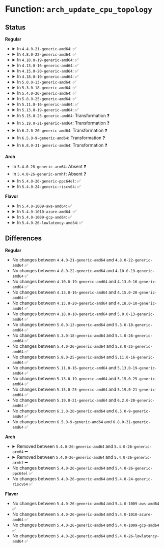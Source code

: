 # Function: <code>arch_update_cpu_topology</code>

## Status
<b>Regular</b>
<ul>
<li>
<details>
<summary>In <code>4.4.0-21-generic-amd64</code>: ✅</summary>

```c
int arch_update_cpu_topology()
```

```json
{
  "name": "arch_update_cpu_topology",
  "collision_type": "Unique Global",
  "inline_type": "No",
  "funcs": [
    {
      "addr": 18446744071579565152,
      "name": "arch_update_cpu_topology",
      "external": true,
      "loc": "kernel/sched/core.c:7052",
      "file": "kernel/sched/core.c",
      "inline": "seen, unknown",
      "caller_inline": [],
      "caller_func": [
        "kernel/sched/core.c:partition_sched_domains",
        "kernel/sched/core.c:sched_init_smp"
      ]
    }
  ],
  "symbols": [
    {
      "addr": 18446744071579565152,
      "name": "arch_update_cpu_topology",
      "section": ".text",
      "bind": "STB_WEAK",
      "size": 13
    }
  ]
}
```
</details>
</li>
<li>
<details>
<summary>In <code>4.8.0-22-generic-amd64</code>: ✅</summary>

```c
int arch_update_cpu_topology()
```

```json
{
  "name": "arch_update_cpu_topology",
  "collision_type": "Unique Global",
  "inline_type": "No",
  "funcs": [
    {
      "addr": 18446744071579575392,
      "name": "arch_update_cpu_topology",
      "external": true,
      "loc": "kernel/sched/core.c:6987",
      "file": "kernel/sched/core.c",
      "inline": "seen, unknown",
      "caller_inline": [],
      "caller_func": [
        "kernel/sched/core.c:sched_init_smp",
        "kernel/sched/core.c:partition_sched_domains"
      ]
    }
  ],
  "symbols": [
    {
      "addr": 18446744071579575392,
      "name": "arch_update_cpu_topology",
      "section": ".text",
      "bind": "STB_WEAK",
      "size": 13
    }
  ]
}
```
</details>
</li>
<li>
<details>
<summary>In <code>4.10.0-19-generic-amd64</code>: ✅</summary>

```c
int arch_update_cpu_topology()
```

```json
{
  "name": "arch_update_cpu_topology",
  "collision_type": "Unique Global",
  "inline_type": "No",
  "funcs": [
    {
      "addr": 18446744071579187776,
      "name": "arch_update_cpu_topology",
      "external": true,
      "loc": "arch/x86/kernel/smpboot.c:113",
      "file": "arch/x86/kernel/smpboot.c",
      "inline": "seen, unknown",
      "caller_inline": [],
      "caller_func": [
        "kernel/sched/core.c:sched_init_smp",
        "kernel/sched/core.c:partition_sched_domains"
      ]
    }
  ],
  "symbols": [
    {
      "addr": 18446744071579187776,
      "name": "arch_update_cpu_topology",
      "section": ".text",
      "bind": "STB_GLOBAL",
      "size": 25
    }
  ]
}
```
</details>
</li>
<li>
<details>
<summary>In <code>4.13.0-16-generic-amd64</code>: ✅</summary>

```c
int arch_update_cpu_topology()
```

```json
{
  "name": "arch_update_cpu_topology",
  "collision_type": "Unique Global",
  "inline_type": "No",
  "funcs": [
    {
      "addr": 18446744071579186080,
      "name": "arch_update_cpu_topology",
      "external": true,
      "loc": "arch/x86/kernel/smpboot.c:116",
      "file": "arch/x86/kernel/smpboot.c",
      "inline": "seen, unknown",
      "caller_inline": [],
      "caller_func": [
        "kernel/sched/topology.c:partition_sched_domains",
        "kernel/sched/topology.c:sched_init_domains"
      ]
    }
  ],
  "symbols": [
    {
      "addr": 18446744071579186080,
      "name": "arch_update_cpu_topology",
      "section": ".text",
      "bind": "STB_GLOBAL",
      "size": 25
    }
  ]
}
```
</details>
</li>
<li>
<details>
<summary>In <code>4.15.0-20-generic-amd64</code>: ✅</summary>

```c
int arch_update_cpu_topology()
```

```json
{
  "name": "arch_update_cpu_topology",
  "collision_type": "Unique Global",
  "inline_type": "No",
  "funcs": [
    {
      "addr": 18446744071579201872,
      "name": "arch_update_cpu_topology",
      "external": true,
      "loc": "arch/x86/kernel/smpboot.c:114",
      "file": "arch/x86/kernel/smpboot.c",
      "inline": "seen, unknown",
      "caller_inline": [],
      "caller_func": [
        "kernel/sched/topology.c:partition_sched_domains",
        "kernel/sched/topology.c:sched_init_domains"
      ]
    }
  ],
  "symbols": [
    {
      "addr": 18446744071579201872,
      "name": "arch_update_cpu_topology",
      "section": ".text",
      "bind": "STB_GLOBAL",
      "size": 25
    }
  ]
}
```
</details>
</li>
<li>
<details>
<summary>In <code>4.18.0-10-generic-amd64</code>: ✅</summary>

```c
int arch_update_cpu_topology()
```

```json
{
  "name": "arch_update_cpu_topology",
  "collision_type": "Unique Global",
  "inline_type": "No",
  "funcs": [
    {
      "addr": 18446744071579213760,
      "name": "arch_update_cpu_topology",
      "external": true,
      "loc": "arch/x86/kernel/smpboot.c:110",
      "file": "arch/x86/kernel/smpboot.c",
      "inline": "seen, unknown",
      "caller_inline": [],
      "caller_func": [
        "kernel/sched/topology.c:partition_sched_domains",
        "kernel/sched/topology.c:sched_init_domains"
      ]
    }
  ],
  "symbols": [
    {
      "addr": 18446744071579213760,
      "name": "arch_update_cpu_topology",
      "section": ".text",
      "bind": "STB_GLOBAL",
      "size": 25
    }
  ]
}
```
</details>
</li>
<li>
<details>
<summary>In <code>5.0.0-13-generic-amd64</code>: ✅</summary>

```c
int arch_update_cpu_topology()
```

```json
{
  "name": "arch_update_cpu_topology",
  "collision_type": "Unique Global",
  "inline_type": "No",
  "funcs": [
    {
      "addr": 18446744071579237440,
      "name": "arch_update_cpu_topology",
      "external": true,
      "loc": "arch/x86/kernel/smpboot.c:110",
      "file": "arch/x86/kernel/smpboot.c",
      "inline": "seen, unknown",
      "caller_inline": [],
      "caller_func": [
        "kernel/sched/topology.c:partition_sched_domains",
        "kernel/sched/topology.c:sched_init_domains"
      ]
    }
  ],
  "symbols": [
    {
      "addr": 18446744071579237440,
      "name": "arch_update_cpu_topology",
      "section": ".text",
      "bind": "STB_GLOBAL",
      "size": 25
    }
  ]
}
```
</details>
</li>
<li>
<details>
<summary>In <code>5.3.0-18-generic-amd64</code>: ✅</summary>

```c
int arch_update_cpu_topology()
```

```json
{
  "name": "arch_update_cpu_topology",
  "collision_type": "Unique Global",
  "inline_type": "No",
  "funcs": [
    {
      "addr": 18446744071579251824,
      "name": "arch_update_cpu_topology",
      "external": true,
      "loc": "arch/x86/kernel/smpboot.c:114",
      "file": "arch/x86/kernel/smpboot.c",
      "inline": "seen, unknown",
      "caller_inline": [],
      "caller_func": [
        "kernel/sched/topology.c:partition_sched_domains",
        "kernel/sched/topology.c:sched_init_domains"
      ]
    }
  ],
  "symbols": [
    {
      "addr": 18446744071579251824,
      "name": "arch_update_cpu_topology",
      "section": ".text",
      "bind": "STB_GLOBAL",
      "size": 25
    }
  ]
}
```
</details>
</li>
<li>
<details>
<summary>In <code>5.4.0-26-generic-amd64</code>: ✅</summary>

```c
int arch_update_cpu_topology()
```

```json
{
  "name": "arch_update_cpu_topology",
  "collision_type": "Unique Global",
  "inline_type": "No",
  "funcs": [
    {
      "addr": 18446744071579253536,
      "name": "arch_update_cpu_topology",
      "external": true,
      "loc": "arch/x86/kernel/smpboot.c:114",
      "file": "arch/x86/kernel/smpboot.c",
      "inline": "seen, unknown",
      "caller_inline": [],
      "caller_func": [
        "kernel/sched/topology.c:partition_sched_domains_locked",
        "kernel/sched/topology.c:sched_init_domains"
      ]
    }
  ],
  "symbols": [
    {
      "addr": 18446744071579253536,
      "name": "arch_update_cpu_topology",
      "section": ".text",
      "bind": "STB_GLOBAL",
      "size": 25
    }
  ]
}
```
</details>
</li>
<li>
<details>
<summary>In <code>5.8.0-25-generic-amd64</code>: ✅</summary>

```c
int arch_update_cpu_topology()
```

```json
{
  "name": "arch_update_cpu_topology",
  "collision_type": "Unique Global",
  "inline_type": "No",
  "funcs": [
    {
      "addr": 18446744071579280688,
      "name": "arch_update_cpu_topology",
      "external": true,
      "loc": "arch/x86/kernel/smpboot.c:115",
      "file": "arch/x86/kernel/smpboot.c",
      "inline": "seen, unknown",
      "caller_inline": [],
      "caller_func": [
        "kernel/sched/topology.c:partition_sched_domains_locked",
        "kernel/sched/topology.c:sched_init_domains"
      ]
    }
  ],
  "symbols": [
    {
      "addr": 18446744071579280688,
      "name": "arch_update_cpu_topology",
      "section": ".text",
      "bind": "STB_GLOBAL",
      "size": 25
    }
  ]
}
```
</details>
</li>
<li>
<details>
<summary>In <code>5.11.0-16-generic-amd64</code>: ✅</summary>

```c
int arch_update_cpu_topology()
```

```json
{
  "name": "arch_update_cpu_topology",
  "collision_type": "Unique Global",
  "inline_type": "No",
  "funcs": [
    {
      "addr": 18446744071579288064,
      "name": "arch_update_cpu_topology",
      "external": true,
      "loc": "arch/x86/kernel/smpboot.c:120",
      "file": "arch/x86/kernel/smpboot.c",
      "inline": "seen, unknown",
      "caller_inline": [],
      "caller_func": [
        "kernel/sched/topology.c:partition_sched_domains_locked",
        "kernel/sched/topology.c:sched_init_domains"
      ]
    }
  ],
  "symbols": [
    {
      "addr": 18446744071579288064,
      "name": "arch_update_cpu_topology",
      "section": ".text",
      "bind": "STB_GLOBAL",
      "size": 25
    }
  ]
}
```
</details>
</li>
<li>
<details>
<summary>In <code>5.13.0-19-generic-amd64</code>: ✅</summary>

```c
int arch_update_cpu_topology()
```

```json
{
  "name": "arch_update_cpu_topology",
  "collision_type": "Unique Global",
  "inline_type": "No",
  "funcs": [
    {
      "addr": 18446744071579290832,
      "name": "arch_update_cpu_topology",
      "external": true,
      "loc": "arch/x86/kernel/smpboot.c:120",
      "file": "arch/x86/kernel/smpboot.c",
      "inline": "seen, unknown",
      "caller_inline": [],
      "caller_func": [
        "kernel/sched/topology.c:partition_sched_domains_locked",
        "kernel/sched/topology.c:sched_init_domains"
      ]
    }
  ],
  "symbols": [
    {
      "addr": 18446744071579290832,
      "name": "arch_update_cpu_topology",
      "section": ".text",
      "bind": "STB_GLOBAL",
      "size": 25
    }
  ]
}
```
</details>
</li>
<li>
<details>
<summary>In <code>5.15.0-25-generic-amd64</code>: Transformation ❓</summary>

```c
int arch_update_cpu_topology()
```

```json
{
  "name": "arch_update_cpu_topology",
  "collision_type": "Unique Global",
  "inline_type": "No",
  "funcs": [
    {
      "addr": 18446744071580027200,
      "name": "arch_update_cpu_topology",
      "external": true,
      "loc": "arch/x86/kernel/smpboot.c:120",
      "file": "arch/x86/kernel/smpboot.c",
      "inline": "seen, unknown",
      "caller_inline": [],
      "caller_func": [
        "kernel/sched/topology.c:partition_sched_domains_locked",
        "kernel/sched/topology.c:sched_init_domains"
      ]
    }
  ],
  "symbols": [
    {
      "addr": 18446744071592072175,
      "name": "arch_update_cpu_topology.cold",
      "section": ".text",
      "bind": "STB_LOCAL",
      "size": 39
    },
    {
      "addr": 18446744071579335872,
      "name": "arch_update_cpu_topology",
      "section": ".text",
      "bind": "STB_GLOBAL",
      "size": 31
    }
  ]
}
```
</details>
</li>
<li>
<details>
<summary>In <code>5.19.0-21-generic-amd64</code>: Transformation ❓</summary>

```c
int arch_update_cpu_topology()
```

```json
{
  "name": "arch_update_cpu_topology",
  "collision_type": "Unique Global",
  "inline_type": "No",
  "funcs": [
    {
      "addr": 18446744071580200192,
      "name": "arch_update_cpu_topology",
      "external": true,
      "loc": "arch/x86/kernel/smpboot.c:118",
      "file": "arch/x86/kernel/smpboot.c",
      "inline": "seen, unknown",
      "caller_inline": [],
      "caller_func": [
        "kernel/sched/build_utility.c:partition_sched_domains_locked",
        "kernel/sched/build_utility.c:sched_init_domains"
      ]
    }
  ],
  "symbols": [
    {
      "addr": 18446744071593838710,
      "name": "arch_update_cpu_topology.cold",
      "section": ".text",
      "bind": "STB_LOCAL",
      "size": 49
    },
    {
      "addr": 18446744071579396368,
      "name": "arch_update_cpu_topology",
      "section": ".text",
      "bind": "STB_GLOBAL",
      "size": 41
    }
  ]
}
```
</details>
</li>
<li>
<details>
<summary>In <code>6.2.0-20-generic-amd64</code>: Transformation ❓</summary>

```c
int arch_update_cpu_topology()
```

```json
{
  "name": "arch_update_cpu_topology",
  "collision_type": "Unique Global",
  "inline_type": "No",
  "funcs": [
    {
      "addr": 18446744071580391104,
      "name": "arch_update_cpu_topology",
      "external": true,
      "loc": "arch/x86/kernel/smpboot.c:116",
      "file": "arch/x86/kernel/smpboot.c",
      "inline": "seen, unknown",
      "caller_inline": [],
      "caller_func": [
        "kernel/sched/build_utility.c:partition_sched_domains_locked",
        "kernel/sched/build_utility.c:sched_init_domains"
      ]
    }
  ],
  "symbols": [
    {
      "addr": 18446744071595965283,
      "name": "arch_update_cpu_topology.cold",
      "section": ".text",
      "bind": "STB_LOCAL",
      "size": 49
    },
    {
      "addr": 18446744071579475664,
      "name": "arch_update_cpu_topology",
      "section": ".text",
      "bind": "STB_GLOBAL",
      "size": 41
    }
  ]
}
```
</details>
</li>
<li>
<details>
<summary>In <code>6.5.0-9-generic-amd64</code>: Transformation ❓</summary>

```c
int arch_update_cpu_topology()
```

```json
{
  "name": "arch_update_cpu_topology",
  "collision_type": "Unique Global",
  "inline_type": "No",
  "funcs": [
    {
      "addr": 18446744071580459696,
      "name": "arch_update_cpu_topology",
      "external": true,
      "loc": "arch/x86/kernel/smpboot.c:139",
      "file": "arch/x86/kernel/smpboot.c",
      "inline": "seen, unknown",
      "caller_inline": [],
      "caller_func": [
        "kernel/sched/build_utility.c:partition_sched_domains_locked",
        "kernel/sched/build_utility.c:sched_init_domains"
      ]
    }
  ],
  "symbols": [
    {
      "addr": 18446744071596482927,
      "name": "arch_update_cpu_topology.cold",
      "section": ".text",
      "bind": "STB_LOCAL",
      "size": 49
    },
    {
      "addr": 18446744071579489104,
      "name": "arch_update_cpu_topology",
      "section": ".text",
      "bind": "STB_GLOBAL",
      "size": 41
    }
  ]
}
```
</details>
</li>
<li>
<details>
<summary>In <code>6.8.0-31-generic-amd64</code>: Transformation ❓</summary>

```c
int arch_update_cpu_topology()
```

```json
{
  "name": "arch_update_cpu_topology",
  "collision_type": "Unique Global",
  "inline_type": "No",
  "funcs": [
    {
      "addr": 18446744071580519344,
      "name": "arch_update_cpu_topology",
      "external": true,
      "loc": "arch/x86/kernel/smpboot.c:153",
      "file": "arch/x86/kernel/smpboot.c",
      "inline": "seen, unknown",
      "caller_inline": [],
      "caller_func": [
        "kernel/sched/build_utility.c:partition_sched_domains_locked",
        "kernel/sched/build_utility.c:sched_init_domains"
      ]
    }
  ],
  "symbols": [
    {
      "addr": 18446744071597379027,
      "name": "arch_update_cpu_topology.cold",
      "section": ".text",
      "bind": "STB_LOCAL",
      "size": 49
    },
    {
      "addr": 18446744071579519120,
      "name": "arch_update_cpu_topology",
      "section": ".text",
      "bind": "STB_GLOBAL",
      "size": 41
    }
  ]
}
```
</details>
</li>
</ul>
<b>Arch</b>
<ul>
<li>
In <code>5.4.0-26-generic-arm64</code>: Absent ❓
</li>
<li>
In <code>5.4.0-26-generic-armhf</code>: Absent ❓
</li>
<li>
<details>
<summary>In <code>5.4.0-26-generic-ppc64el</code>: ✅</summary>

```c
int arch_update_cpu_topology()
```

```json
{
  "name": "arch_update_cpu_topology",
  "collision_type": "Unique Global",
  "inline_type": "No",
  "funcs": [
    {
      "addr": 13835058055282833744,
      "name": "arch_update_cpu_topology",
      "external": true,
      "loc": "arch/powerpc/mm/numa.c:1441",
      "file": "arch/powerpc/mm/numa.c",
      "inline": "seen, unknown",
      "caller_inline": [],
      "caller_func": [
        "kernel/sched/topology.c:partition_sched_domains_locked",
        "kernel/sched/topology.c:sched_init_domains"
      ]
    }
  ],
  "symbols": [
    {
      "addr": 13835058055282833744,
      "name": "arch_update_cpu_topology",
      "section": ".text",
      "bind": "STB_GLOBAL",
      "size": 24
    }
  ]
}
```
</details>
</li>
<li>
<details>
<summary>In <code>5.4.0-24-generic-riscv64</code>: ✅</summary>

```c
int arch_update_cpu_topology()
```

```json
{
  "name": "arch_update_cpu_topology",
  "collision_type": "Unique Global",
  "inline_type": "No",
  "funcs": [
    {
      "addr": 18446743936271653396,
      "name": "arch_update_cpu_topology",
      "external": true,
      "loc": "kernel/sched/topology.c:2106",
      "file": "kernel/sched/topology.c",
      "inline": "seen, unknown",
      "caller_inline": [],
      "caller_func": [
        "kernel/sched/topology.c:partition_sched_domains_locked",
        "kernel/sched/topology.c:sched_init_domains"
      ]
    }
  ],
  "symbols": [
    {
      "addr": 18446743936271653396,
      "name": "arch_update_cpu_topology",
      "section": ".text",
      "bind": "STB_WEAK",
      "size": 28
    }
  ]
}
```
</details>
</li>
</ul>
<b>Flavor</b>
<ul>
<li>
<details>
<summary>In <code>5.4.0-1009-aws-amd64</code>: ✅</summary>

```c
int arch_update_cpu_topology()
```

```json
{
  "name": "arch_update_cpu_topology",
  "collision_type": "Unique Global",
  "inline_type": "No",
  "funcs": [
    {
      "addr": 18446744071579252240,
      "name": "arch_update_cpu_topology",
      "external": true,
      "loc": "arch/x86/kernel/smpboot.c:114",
      "file": "arch/x86/kernel/smpboot.c",
      "inline": "seen, unknown",
      "caller_inline": [],
      "caller_func": [
        "kernel/sched/topology.c:partition_sched_domains_locked",
        "kernel/sched/topology.c:sched_init_domains"
      ]
    }
  ],
  "symbols": [
    {
      "addr": 18446744071579252240,
      "name": "arch_update_cpu_topology",
      "section": ".text",
      "bind": "STB_GLOBAL",
      "size": 25
    }
  ]
}
```
</details>
</li>
<li>
<details>
<summary>In <code>5.4.0-1010-azure-amd64</code>: ✅</summary>

```c
int arch_update_cpu_topology()
```

```json
{
  "name": "arch_update_cpu_topology",
  "collision_type": "Unique Global",
  "inline_type": "No",
  "funcs": [
    {
      "addr": 18446744071579187488,
      "name": "arch_update_cpu_topology",
      "external": true,
      "loc": "arch/x86/kernel/smpboot.c:114",
      "file": "arch/x86/kernel/smpboot.c",
      "inline": "seen, unknown",
      "caller_inline": [],
      "caller_func": [
        "kernel/sched/topology.c:partition_sched_domains_locked",
        "kernel/sched/topology.c:sched_init_domains"
      ]
    }
  ],
  "symbols": [
    {
      "addr": 18446744071579187488,
      "name": "arch_update_cpu_topology",
      "section": ".text",
      "bind": "STB_GLOBAL",
      "size": 25
    }
  ]
}
```
</details>
</li>
<li>
<details>
<summary>In <code>5.4.0-1009-gcp-amd64</code>: ✅</summary>

```c
int arch_update_cpu_topology()
```

```json
{
  "name": "arch_update_cpu_topology",
  "collision_type": "Unique Global",
  "inline_type": "No",
  "funcs": [
    {
      "addr": 18446744071579253440,
      "name": "arch_update_cpu_topology",
      "external": true,
      "loc": "arch/x86/kernel/smpboot.c:114",
      "file": "arch/x86/kernel/smpboot.c",
      "inline": "seen, unknown",
      "caller_inline": [],
      "caller_func": [
        "kernel/sched/topology.c:partition_sched_domains_locked",
        "kernel/sched/topology.c:sched_init_domains"
      ]
    }
  ],
  "symbols": [
    {
      "addr": 18446744071579253440,
      "name": "arch_update_cpu_topology",
      "section": ".text",
      "bind": "STB_GLOBAL",
      "size": 25
    }
  ]
}
```
</details>
</li>
<li>
<details>
<summary>In <code>5.4.0-26-lowlatency-amd64</code>: ✅</summary>

```c
int arch_update_cpu_topology()
```

```json
{
  "name": "arch_update_cpu_topology",
  "collision_type": "Unique Global",
  "inline_type": "No",
  "funcs": [
    {
      "addr": 18446744071579259008,
      "name": "arch_update_cpu_topology",
      "external": true,
      "loc": "arch/x86/kernel/smpboot.c:114",
      "file": "arch/x86/kernel/smpboot.c",
      "inline": "seen, unknown",
      "caller_inline": [],
      "caller_func": [
        "kernel/sched/topology.c:partition_sched_domains_locked",
        "kernel/sched/topology.c:sched_init_domains"
      ]
    }
  ],
  "symbols": [
    {
      "addr": 18446744071579259008,
      "name": "arch_update_cpu_topology",
      "section": ".text",
      "bind": "STB_GLOBAL",
      "size": 25
    }
  ]
}
```
</details>
</li>
</ul>

## Differences
<b>Regular</b>
<ul>
<li>
No changes between <code>4.4.0-21-generic-amd64</code> and <code>4.8.0-22-generic-amd64</code> ✅
</li>
<li>
No changes between <code>4.8.0-22-generic-amd64</code> and <code>4.10.0-19-generic-amd64</code> ✅
</li>
<li>
No changes between <code>4.10.0-19-generic-amd64</code> and <code>4.13.0-16-generic-amd64</code> ✅
</li>
<li>
No changes between <code>4.13.0-16-generic-amd64</code> and <code>4.15.0-20-generic-amd64</code> ✅
</li>
<li>
No changes between <code>4.15.0-20-generic-amd64</code> and <code>4.18.0-10-generic-amd64</code> ✅
</li>
<li>
No changes between <code>4.18.0-10-generic-amd64</code> and <code>5.0.0-13-generic-amd64</code> ✅
</li>
<li>
No changes between <code>5.0.0-13-generic-amd64</code> and <code>5.3.0-18-generic-amd64</code> ✅
</li>
<li>
No changes between <code>5.3.0-18-generic-amd64</code> and <code>5.4.0-26-generic-amd64</code> ✅
</li>
<li>
No changes between <code>5.4.0-26-generic-amd64</code> and <code>5.8.0-25-generic-amd64</code> ✅
</li>
<li>
No changes between <code>5.8.0-25-generic-amd64</code> and <code>5.11.0-16-generic-amd64</code> ✅
</li>
<li>
No changes between <code>5.11.0-16-generic-amd64</code> and <code>5.13.0-19-generic-amd64</code> ✅
</li>
<li>
No changes between <code>5.13.0-19-generic-amd64</code> and <code>5.15.0-25-generic-amd64</code> ✅
</li>
<li>
No changes between <code>5.15.0-25-generic-amd64</code> and <code>5.19.0-21-generic-amd64</code> ✅
</li>
<li>
No changes between <code>5.19.0-21-generic-amd64</code> and <code>6.2.0-20-generic-amd64</code> ✅
</li>
<li>
No changes between <code>6.2.0-20-generic-amd64</code> and <code>6.5.0-9-generic-amd64</code> ✅
</li>
<li>
No changes between <code>6.5.0-9-generic-amd64</code> and <code>6.8.0-31-generic-amd64</code> ✅
</li>
</ul>
<b>Arch</b>
<ul>
<li>
<details>
<summary>Removed between <code>5.4.0-26-generic-amd64</code> and <code>5.4.0-26-generic-arm64</code> ➖</summary>

```c
int arch_update_cpu_topology()
```
</details>
</li>
<li>
<details>
<summary>Removed between <code>5.4.0-26-generic-amd64</code> and <code>5.4.0-26-generic-armhf</code> ➖</summary>

```c
int arch_update_cpu_topology()
```
</details>
</li>
<li>
No changes between <code>5.4.0-26-generic-amd64</code> and <code>5.4.0-26-generic-ppc64el</code> ✅
</li>
<li>
No changes between <code>5.4.0-26-generic-amd64</code> and <code>5.4.0-24-generic-riscv64</code> ✅
</li>
</ul>
<b>Flavor</b>
<ul>
<li>
No changes between <code>5.4.0-26-generic-amd64</code> and <code>5.4.0-1009-aws-amd64</code> ✅
</li>
<li>
No changes between <code>5.4.0-26-generic-amd64</code> and <code>5.4.0-1010-azure-amd64</code> ✅
</li>
<li>
No changes between <code>5.4.0-26-generic-amd64</code> and <code>5.4.0-1009-gcp-amd64</code> ✅
</li>
<li>
No changes between <code>5.4.0-26-generic-amd64</code> and <code>5.4.0-26-lowlatency-amd64</code> ✅
</li>
</ul>
